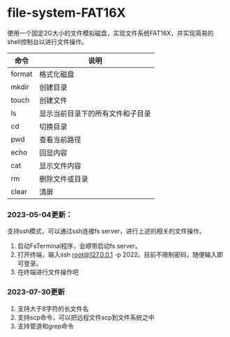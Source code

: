 # file-system-FAT16X
使用一个固定2G大小的文件模拟磁盘，实现文件系统FAT16X，并实现简易的shell控制台以进行文件操作。

| 命令  | 说明   |
| ---- | -----  |
| format     | 格式化磁盘 |
| mkdir      | 创建目录   |
| touch      | 创建文件   |
| ls         | 显示当前目录下的所有文件和子目录 |
| cd         | 切换目录   |
| pwd        | 查看当前路径   |
| echo       | 回显内容   |
| cat        | 显示文件内容   |
| rm	        | 删除文件或目录   |
| clear        | 清屏   |


### 2023-05-04更新：
支持ssh模式，可以通过ssh连接fs server，进行上述的相关的文件操作。
1. 启动FsTerminal程序，会顺带启动fs server。
2. 打开终端，输入ssh root@127.0.0.1 -p 2022。目前不限制密码，随便输入即可登录。
3. 在终端进行文件操作吧

### 2023-07-30更新
1. 支持大于8字符的长文件名
2. 支持scp命令，可以把远程文件scp到文件系统之中
3. 支持管道和grep命令
